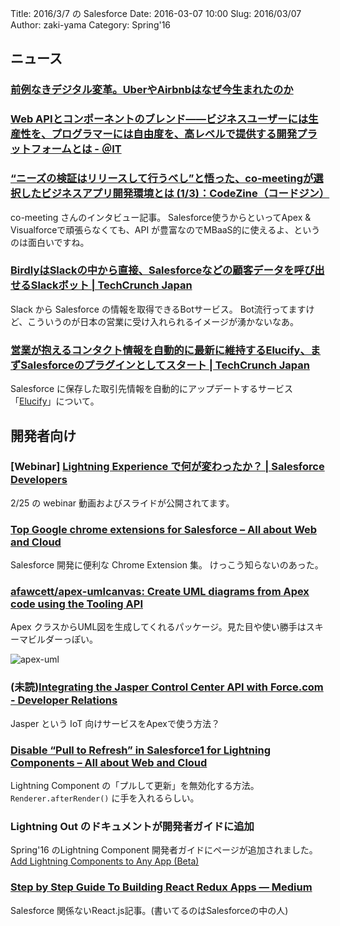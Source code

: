 Title: 2016/3/7 の Salesforce
Date: 2016-03-07 10:00
Slug: 2016/03/07
Author: zaki-yama
Category: Spring'16

## ニュース

### [前例なきデジタル変革。UberやAirbnbはなぜ今生まれたのか](https://newspicks.com/news/1417594/body/)

### [Web APIとコンポーネントのブレンド――ビジネスユーザーには生産性を、プログラマーには自由度を、高レベルで提供する開発プラットフォームとは - ＠IT](http://www.atmarkit.co.jp/ait/articles/1602/29/news011.html)

### [“ニーズの検証はリリースして行うべし”と悟った、co-meetingが選択したビジネスアプリ開発環境とは (1/3)：CodeZine（コードジン）](http://codezine.jp/article/detail/9210)

co-meeting さんのインタビュー記事。
Salesforce使うからといってApex & Visualforceで頑張らなくても、API が豊富なのでMBaaS的に使えるよ、というのは面白いですね。

### [BirdlyはSlackの中から直接、Salesforceなどの顧客データを呼び出せるSlackボット | TechCrunch Japan](http://jp.techcrunch.com/2016/02/27/20160226birdly-wants-to-help-call-your-customer-data-by-talking-to-a-slack-bot/)

Slack から Salesforce の情報を取得できるBotサービス。
Bot流行ってますけど、こういうのが日本の営業に受け入れられるイメージが湧かないなあ。

### [営業が抱えるコンタクト情報を自動的に最新に維持するElucify、まずSalesforceのプラグインとしてスタート | TechCrunch Japan](http://jp.techcrunch.com/2016/03/02/20160301elucify-wants-to-make-sure-salespeople-have-most-current-customer-contact-info/)

Salesforce に保存した取引先情報を自動的にアップデートするサービス「[Elucify](https://www.getelucify.com/)」について。

## 開発者向け

### [Webinar] [Lightning Experience で何が変わったか？ | Salesforce Developers](https://developer.salesforce.com/events/webinars/lightningexperience_0225)


2/25 の webinar 動画およびスライドが公開されてます。

### [Top Google chrome extensions for Salesforce – All about Web and Cloud](http://www.jitendrazaa.com/blog/salesforce/top-google-chrome-extensions-for-salesforce)

Salesforce 開発に便利な Chrome Extension 集。
けっこう知らないのあった。

### [afawcett/apex-umlcanvas: Create UML diagrams from Apex code using the Tooling API](https://github.com/afawcett/apex-umlcanvas)

Apex クラスからUML図を生成してくれるパッケージ。見た目や使い勝手はスキーマビルダーっぽい。

![apex-uml]({filename}/images/2016-03-07/apex-uml.png)

### (未読)[Integrating the Jasper Control Center API with Force.com - Developer Relations](https://developer.salesforce.com/blogs/developer-relations/2016/02/integrating-jasper-control-center-api-force-com.html)

Jasper という IoT 向けサービスをApexで使う方法？

### [Disable “Pull to Refresh” in Salesforce1 for Lightning Components – All about Web and Cloud](http://www.jitendrazaa.com/blog/salesforce/disable-pull-to-refresh-in-salesforce1-for-lightning-components/)

Lightning Component の「プルして更新」を無効化する方法。
`Renderer.afterRender()` に手を入れるらしい。

### Lightning Out のドキュメントが開発者ガイドに追加

Spring'16 のLightning Component 開発者ガイドにページが追加されました。
[Add Lightning Components to Any App (Beta)](https://developer.salesforce.com/docs/atlas.en-us.lightning.meta/lightning/lightning_out.htm)


### [Step by Step Guide To Building React Redux Apps — Medium](https://medium.com/@rajaraodv/step-by-step-guide-to-building-react-redux-apps-using-mocks-48ca0f47f9a#.no6w5152n)

Salesforce 関係ないReact.js記事。(書いてるのはSalesforceの中の人)
